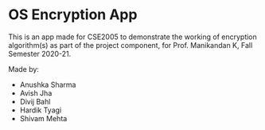# OS Encryption App

This is an app made for CSE2005 to demonstrate the working of encryption algorithm(s) as part of the project component, for Prof. Manikandan K, Fall Semester 2020-21.

Made by:

 - Anushka Sharma
 - Avish Jha
 - Divij Bahl
 - Hardik Tyagi
 - Shivam Mehta

